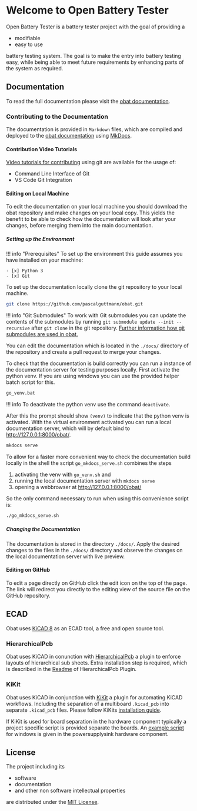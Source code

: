 # Welcome to Open Battery Tester

Open Battery Tester is a battery tester project with the goal of providing a

- modifiable
- easy to use

battery testing system.
The goal is to make the entry into battery testing easy, while being able to
meet future requirements by enhancing parts of the system as required.

## Documentation

To read the full documentation please visit the [obat documentation][obat-doc].

### Contributing to the Documentation

The documentation is provided in `Markdown` files, which are compiled and
deployed to the [obat documentation][obat-doc] using [MkDocs][mkdocs].

#### Contribution Video Tutorials

[Video tutorials for contributing][tutorial-vid] using git are available for the usage of:

- Command Line Interface of Git
- VS Code Git Integration

#### Editing on Local Machine

To edit the documentation on your local machine you should download the obat
repository and make changes on your local copy. This yields the benefit to be
able to check how the documentation will look after your changes, before merging
them into the main documentation.

##### Setting up the Environment

!!! info "Prerequisites"
    To set up the environment this guide assumes you have installed on your
    machine:

    - [x] Python 3
    - [x] Git

To set up the documentation locally clone the git repository to your local
machine.

```bash
git clone https://github.com/pascalguttmann/obat.git
```

!!! info "Git Submodules"
    To work with Git submodules you can update the contents of the submodules by
    running `git submodule update --init --recursive` after `git clone` in the
    git repository. [Further information how git submodules are used in
    obat.][submodules]

[submodules]: <./git-submodules/>

You can edit the documentation which is located in the `./docs/` directory of
the repository and create a pull request to merge your changes.

To check that the documentation is build correctly you can run a instance of the
documentation server for testing purposes locally.  First activate the python
venv. If you are using windows you can use the provided helper batch script for
this.

```bash
go_venv.bat
```

!!! info
    To deactivate the python venv use the command `deactivate`.

After this the prompt should show `(venv)` to indicate that the python venv is
activated. With the virtual environment activated you can run a local
documentation server, which will by default bind to <http://127.0.0.1:8000/obat/>.

```bash
mkdocs serve
```

To allow for a faster more convenient way to check the documentation build
locally in the shell the script `go_mkdocs_serve.sh` combines the steps

1. activating the venv with `go_venv.sh` and
2. running the local documentation server with `mkdocs serve`
3. opening a webbrowser at <http://127.0.0.1:8000/obat/>

So the only command necessary to run when using this convenience script is:

```bash
./go_mkdocs_serve.sh
```

##### Changing the Documentation

The documentation is stored in the directory `./docs/`. Apply the desired
changes to the files in the `./docs/` directory and observe the changes on the
local documentation server with live preview.

#### Editing on GitHub

To edit a page directly on GitHub click the edit icon on the top of the page.
The link will redirect you directly to the editing view of the source file on
the GitHub repository.

## ECAD

Obat uses [KiCAD 8] as an ECAD tool, a free and open source tool.

[KiCAD 8]: <https://www.kicad.org/download/>

### HierarchicalPcb

Obat uses KiCAD in conunction with
[HierarchicalPcb](https://github.com/gauravmm/HierarchicalPcb) a plugin to
enforce layouts of hierarchical sub sheets. Extra installation step is
required, which is described in the [Readme][readme-hierarchical-pcb] of
HierarchicalPcb Plugin.

[readme-hierarchical-pcb]:
https://github.com/gauravmm/HierarchicalPcb/blob/master/README.md

### KiKit

Obat uses KiCAD in conjunction with [KiKit] a plugin for automating KiCAD
workflows. Including the separation of a multiboard `.kicad_pcb` into separate
`.kicad_pcb` files. Please follow KiKits [installation guide].

If KiKit is used for board separation in the hardware component typically a
project specific script is provided separate the boards. An [example
script][kikit-separate-example] for windows is given in the powersupplysink
hardware component.

[KiKit]: https://github.com/yaqwsx/KiKit
[installation guide]: https://yaqwsx.github.io/KiKit/latest/installation/intro/
[kikit-separate-example]: ./hw/pss/kikit_separate.bat

## License

The project including its

- software
- documentation
- and other non software intellectual properties

are distributed under the [MIT License][license].

[obat-doc]: <https://pascalguttmann.github.io/obat/>
[license]: <https://raw.githubusercontent.com/pascalguttmann/obat/main/LICENSE>
[mkdocs]: <https://www.mkdocs.org/>
[tutorial-vid]: <./tutorial-vids/>

